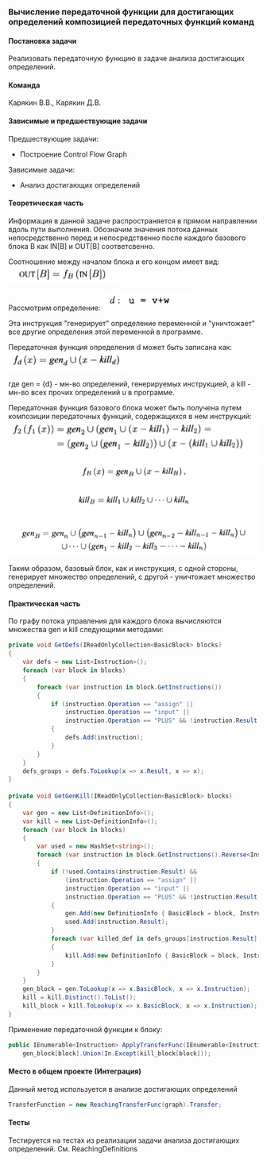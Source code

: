 ### Вычисление передаточной функции для достигающих определений композицией передаточных функций команд

#### Постановка задачи
Реализовать передаточную функцию в задаче анализа достигающих определений. 

#### Команда
Карякин В.В., Карякин Д.В.

#### Зависимые и предшествующие задачи
Предшествующие задачи:
- Построение Control Flow Graph

Зависимые задачи:
- Анализ достигающих определений

#### Теоретическая часть
Информация в данной задаче распространяется в прямом направлении вдоль пути выполнения. Обозначим значения потока данных непосредственно перед и непосредственно после каждого базового блока B как IN[B] и OUT[B] соответсвенно.

Соотношение между началом блока и его концом имеет вид:
![Формула 1](3_ReachingTransferFunc/img1.PNG)

Рассмотрим определение: 
![Формула 2](3_ReachingTransferFunc/img2.PNG)

Эта инструкция "генерирует" определение переменной и "уничтожает" все другие определения этой переменной в программе.

Передаточная функция определения d может быть записана как: 
![Формула 3](3_ReachingTransferFunc/img3.PNG)

где gen = {d} - мн-во определений, генерируемых инструкцией, а kill - мн-во всех прочих определений u в программе.

Передаточная функция базового блока может быть получена путем композиции передаточных функций, содержащихся в нем инструкций:
![Формула 4](3_ReachingTransferFunc/img4.PNG)

![Формула 5](3_ReachingTransferFunc/img5.PNG)

Таким образом, базовый блок, как и инструкция, с одной стороны, генерирует множество определений, с другой - уничтожает множество определений.

#### Практическая часть
По графу потока управления для каждого блока вычисляются множества gen и kill следующими методами:

```cs
private void GetDefs(IReadOnlyCollection<BasicBlock> blocks)
{
    var defs = new List<Instruction>();
    foreach (var block in blocks)
    {
        foreach (var instruction in block.GetInstructions())
        {
            if (instruction.Operation == "assign" ||
                instruction.Operation == "input" ||
                instruction.Operation == "PLUS" && !instruction.Result.StartsWith("#"))
            {
                defs.Add(instruction);
            }
        }
    }
    defs_groups = defs.ToLookup(x => x.Result, x => x);
}

private void GetGenKill(IReadOnlyCollection<BasicBlock> blocks)
{
    var gen = new List<DefinitionInfo>();
    var kill = new List<DefinitionInfo>();
    foreach (var block in blocks)
    {
        var used = new HashSet<string>();
        foreach (var instruction in block.GetInstructions().Reverse<Instruction>())
        {
            if (!used.Contains(instruction.Result) &&
                (instruction.Operation == "assign" ||
                instruction.Operation == "input" ||
                instruction.Operation == "PLUS" && !instruction.Result.StartsWith("#")))
            {
                gen.Add(new DefinitionInfo { BasicBlock = block, Instruction = instruction });
                used.Add(instruction.Result);
            }
            foreach (var killed_def in defs_groups[instruction.Result].Where(x => x != instruction))
            {
                kill.Add(new DefinitionInfo { BasicBlock = block, Instruction = killed_def });
            }
        }
    }
    gen_block = gen.ToLookup(x => x.BasicBlock, x => x.Instruction);            
    kill = kill.Distinct().ToList();
    kill_block = kill.ToLookup(x => x.BasicBlock, x => x.Instruction);
}
```

Применение передаточной функции к блоку:

```cs
public IEnumerable<Instruction> ApplyTransferFunc(IEnumerable<Instruction> In, BasicBlock block) =>
    gen_block[block].Union(In.Except(kill_block[block]));
```

#### Место в общем проекте (Интеграция)
Данный метод используется в анализе достигающих определений

```cs
TransferFunction = new ReachingTransferFunc(graph).Transfer;
```

#### Тесты
Тестируется на тестах из реализации задачи анализа достигающих определений. См. ReachingDefinitions
